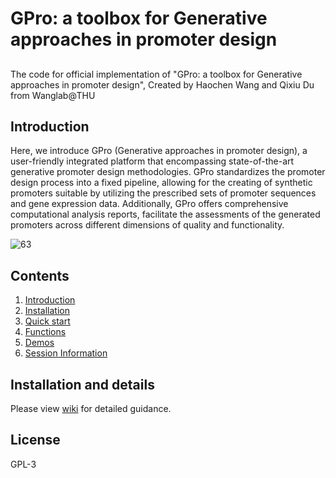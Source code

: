 # GPro: a toolbox for Generative approaches in promoter design

## 
The code for official implementation of "GPro: a toolbox for Generative approaches in promoter design", Created by Haochen Wang and Qixiu Du from Wanglab@THU

## Introduction
Here, we introduce GPro (Generative approaches in promoter design), a user-friendly integrated platform that encompassing state-of-the-art generative promoter design methodologies. GPro standardizes the promoter design process into a fixed pipeline, allowing for the creating of synthetic promoters suitable by utilizing the prescribed sets of promoter sequences and gene expression data. Additionally, GPro offers comprehensive computational analysis reports, facilitate the assessments of the generated promoters across different dimensions of quality and functionality.

![63](https://github.com/WangLabTHU/Gpro_2023/assets/66990292/0bff824b-c6cc-4c76-b43f-b41e91beb141)


## Contents
1. [Introduction](https://github.com/WangLabTHU/Gpro_2023/wiki/1.-Introduction)
2. [Installation](https://github.com/WangLabTHU/Gpro_2023/wiki/2.-Installation)
3. [Quick start](https://github.com/WangLabTHU/Gpro_2023/wiki/3.-Quick-start)
4. [Functions](https://github.com/WangLabTHU/Gpro_2023/wiki/4.-Functions)  
5. [Demos](https://github.com/WangLabTHU/Gpro_2023/wiki/5.-Demos)
6. [Session Information](https://github.com/WangLabTHU/Gpro_2023/wiki/6.-Session-Information)

## Installation and details
Please view [wiki](https://github.com/WangLabTHU/Gpro_2023/wiki) for detailed guidance.

## License
GPL-3

